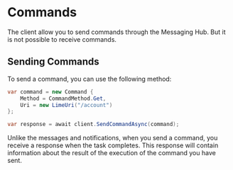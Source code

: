 # Commands

The client allow you to send commands through the Messaging Hub. But it is not possible to receive commands.

## Sending Commands

To send a command, you can use the following method:

```csharp
var command = new Command {
    Method = CommandMethod.Get,
    Uri = new LimeUri("/account")
};

var response = await client.SendCommandAsync(command);
```

Unlike the messages and notifications, when you send a command, you receive a response when the task completes. This response will contain information about the result of the execution of the command you have sent.